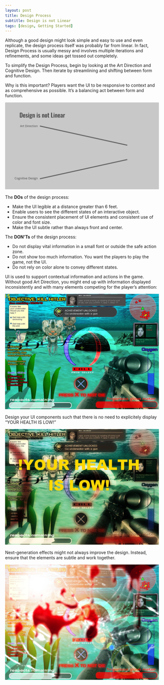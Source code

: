 ```yaml
---
layout: post
title: Design Process
subtitle: Design is not Linear
tags: [design, Getting Started]
---
```


Although a good design might look simple and easy to use and even replicate, the design process itself was probably far from linear. In fact, Design Process is usually messy and involves multiple iterations and refinements, and some ideas get tossed out completely.

To simplify the Design Process, begin by looking at the Art Direction and Cognitive Design. Then iterate by streamlining and shifting between form and function.

Why is this important? Players want the UI to be responsive to context and as comprehensive as possible. It’s a balancing act between form and function.

![Design is not Linear](https://github.com/BeboMalaka/BeboMalaka.github.io/blob/master/img/Design_Not_Linear.gif)

The **DOs** of the design process:

- Make the UI legible at a distance greater than 6 feet.
- Enable users to see the different states of an interactive object.
- Ensure the consistent placement of UI elements and consistent use of color and font size.
- Make the UI subtle rather than always front and center.

The **DON'Ts** of the design process:

- Do not display vital information in a small font or outside the safe action zone.
- Do not show too much information. You want the players to play the game, not the UI.
- Do not rely on color alone to convey different states.


UI is used to support contextual information and actions in the game. Without good Art Direction, you might end up with information displayed inconsistently and with many elements competing for the player’s attention:

![Design clutter](https://github.com/BeboMalaka/BeboMalaka.github.io/blob/master/img/Design_HUD_No.jpg) 


Design your UI components such that there is no need to explicitely display “YOUR HEALTH IS LOW!”

![Low Health](https://github.com/BeboMalaka/BeboMalaka.github.io/blob/master/img/Design_HUD_NoNo.jpg )


Next-generation effects might not always improve the design. Instead, ensure that the elements are subtle and work together.

![Effects are not the answer](https://github.com/BeboMalaka/BeboMalaka.github.io/blob/master/img/Design_HUD_NoNoNo.jpg )
